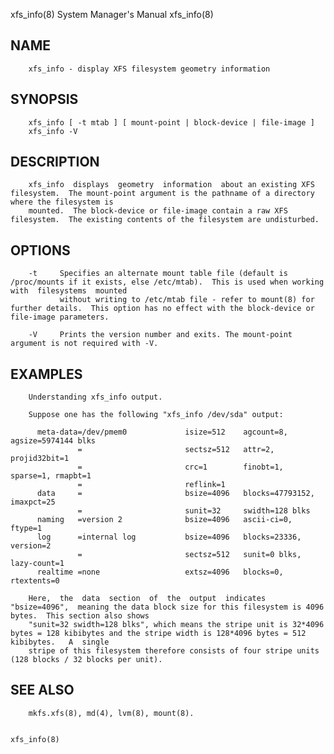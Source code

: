   
 xfs_info(8)                                                            System Manager's Manual                                                           xfs_info(8)
 
## NAME
        xfs_info - display XFS filesystem geometry information
 
## SYNOPSIS
        xfs_info [ -t mtab ] [ mount-point | block-device | file-image ]
        xfs_info -V
 
## DESCRIPTION
        xfs_info  displays  geometry  information  about an existing XFS filesystem.  The mount-point argument is the pathname of a directory where the filesystem is
        mounted.  The block-device or file-image contain a raw XFS filesystem.  The existing contents of the filesystem are undisturbed.
 
## OPTIONS
        -t     Specifies an alternate mount table file (default is /proc/mounts if it exists, else /etc/mtab).  This is used when working  with  filesystems  mounted
               without writing to /etc/mtab file - refer to mount(8) for further details.  This option has no effect with the block-device or file-image parameters.
 
        -V     Prints the version number and exits. The mount-point argument is not required with -V.
 
## EXAMPLES
        Understanding xfs_info output.
 
        Suppose one has the following "xfs_info /dev/sda" output:
 
          meta-data=/dev/pmem0             isize=512    agcount=8, agsize=5974144 blks
                   =                       sectsz=512   attr=2, projid32bit=1
                   =                       crc=1        finobt=1, sparse=1, rmapbt=1
                   =                       reflink=1
          data     =                       bsize=4096   blocks=47793152, imaxpct=25
                   =                       sunit=32     swidth=128 blks
          naming   =version 2              bsize=4096   ascii-ci=0, ftype=1
          log      =internal log           bsize=4096   blocks=23336, version=2
                   =                       sectsz=512   sunit=0 blks, lazy-count=1
          realtime =none                   extsz=4096   blocks=0, rtextents=0
 
        Here,  the  data  section  of  the  output  indicates  "bsize=4096",  meaning the data block size for this filesystem is 4096 bytes.  This section also shows
        "sunit=32 swidth=128 blks", which means the stripe unit is 32*4096 bytes = 128 kibibytes and the stripe width is 128*4096 bytes = 512  kibibytes.   A  single
        stripe of this filesystem therefore consists of four stripe units (128 blocks / 32 blocks per unit).
 
## SEE ALSO
        mkfs.xfs(8), md(4), lvm(8), mount(8).
 
                                                                                                                                                          xfs_info(8)
